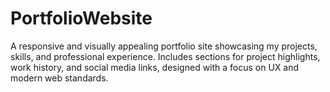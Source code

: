 # PortfolioWebsite
A responsive and visually appealing portfolio site showcasing my projects, skills, and professional experience. Includes sections for project highlights, work history, and social media links, designed with a focus on UX and modern web standards.
